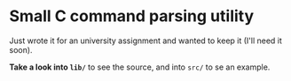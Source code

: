 # Small C command parsing utility

Just wrote it for an university assignment and wanted to keep it (I'll need it soon).

**Take a look into `lib/`** to see the source, and into `src/` to se an example.
